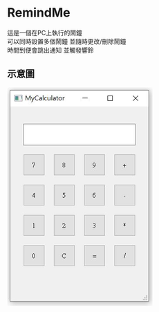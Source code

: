 # RemindMe
這是一個在PC上執行的鬧鐘  
可以同時設置多個鬧鐘 並隨時更改/刪除鬧鐘  
時間到便會跳出通知 並觸發響鈴  

## 示意圖
![image](https://github.com/ny9950610/MyCalculator/blob/master/example.jpg)
